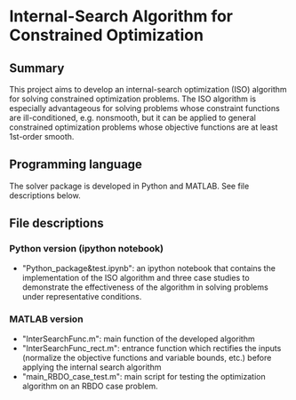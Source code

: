 # Internal-Search Algorithm for Constrained Optimization

## Summary

This project aims to develop an internal-search optimization (ISO) algorithm for solving constrained optimization problems. The ISO algorithm is especially advantageous for solving problems whose constraint functions are ill-conditioned, e.g. nonsmooth, but it can be applied to general constrained optimization problems whose objective functions are at least 1st-order smooth.

## Programming language

The solver package is developed in Python and MATLAB. See file descriptions below.

## File descriptions

### Python version (ipython notebook)

* "Python_package&test.ipynb": an ipython notebook that contains the implementation of the ISO algorithm and three case studies to demonstrate the effectiveness of the algorithm in solving problems  under representative conditions.

### MATLAB version

* "InterSearchFunc.m": main function of the developed algorithm
* "InterSearchFunc_rect.m": entrance function which rectifies the inputs (normalize the objective functions and variable bounds, etc.) before applying the internal search algorithm
* "main_RBDO_case_test.m": main script for testing the optimization algorithm on an RBDO case problem.